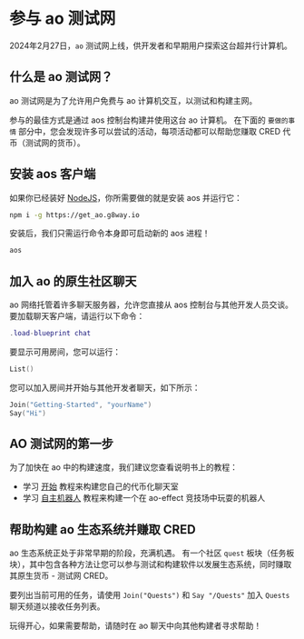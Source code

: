 # 参与 ao 测试网

2024年2月27日，`ao` 测试网上线，供开发者和早期用户探索这台超并行计算机。

## 什么是 ao 测试网？

ao 测试网是为了允许用户免费与 ao 计算机交互，以测试和构建主网。

参与的最佳方式是通过 aos 控制台构建并使用这台 ao 计算机。 在下面的 `要做的事情` 部分中，您会发现许多可以尝试的活动，每项活动都可以帮助您赚取 CRED 代币（测试网的货币）。

## 安装 aos 客户端

如果你已经装好 [NodeJS](https://nodejs.org)，你所需要做的就是安装 aos 并运行它：

```sh
npm i -g https://get_ao.g8way.io
```

安装后，我们只需运行命令本身即可启动新的 aos 进程！

```sh
aos
```

## 加入 ao 的原生社区聊天

ao 网络托管着许多聊天服务器，允许您直接从 aos 控制台与其他开发人员交谈。 要加载聊天客户端，请运行以下命令：

```lua
.load-blueprint chat
```

要显示可用房间，您可以运行：

```lua
List()
```

您可以加入房间并开始与其他开发者聊天，如下所示：

```lua
Join("Getting-Started", "yourName")
Say("Hi")
```

## AO 测试网的第一步

为了加快在 ao 中的构建速度，我们建议您查看说明书上的教程：

- 学习 [开始](/zh/tutorials/begin/) 教程来构建您自己的代币化聊天室
- 学习 [自主机器人](/zh/tutorials/bots-and-games/) 教程来构建一个在 ao-effect 竞技场中玩耍的机器人

## 帮助构建 ao 生态系统并赚取 CRED

ao 生态系统正处于非常早期的阶段，充满机遇。 有一个社区 `quest` 板块（任务板块），其中包含各种方法让您可以参与测试和构建软件以发展生态系统，同时赚取其原生货币 - 测试网 CRED。

要列出当前可用的任务，请使用 `Join("Quests")` 和 `Say "/Quests"` 加入 `Quests` 聊天频道以接收任务列表。

玩得开心，如果需要帮助，请随时在 ao 聊天中向其他构建者寻求帮助！
